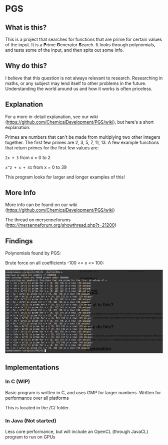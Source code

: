 # PGS

## What is this?
This is a project that searches for functions that are prime for certain values of the input. It is a **P**rime **G**enerator **S**earch. It looks through polynomials, and tests some of the input, and then spits out some info.

## Why do this?
I believe that this question is not always relevant to research. Researching in maths, or any subject may lend itself to other problems in the future. Understanding the world around us and how it works is often priceless.

## Explanation
For a more in-detail explanation, see our wiki (https://github.com/ChemicalDevelopment/PGS/wiki), but here's a short explanation:


Primes are numbers that can't be made from multiplying two other integers together. The first few primes are 2, 3, 5, 7, 11, 13. A few example functions that return primes for the first few values are:


`2x + 3`
from x = 0 to 2


`x^2 + x + 41`
from x = 0 to 39


This program looks for larger and longer examples of this!

## More Info
More info can be found on our wiki (https://github.com/ChemicalDevelopment/PGS/wiki)


The thread on mersenneforums (http://mersenneforum.org/showthread.php?t=21200)


## Findings

Polynomials found by PGS:

Brute force on all coefficients -100 <= x <= 100:

![Bash output](/screenshots/C/Brute_100.png)


## Implementations

### In C (WIP)
Basic program is written in C, and uses GMP for larger numbers. Written for performance over all platforms


This is located in the /C/ folder.

### In Java (Not started)
Less core performance, but will include an OpenCL (through JavaCL) program to run on GPUs
